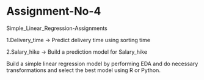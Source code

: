 # Assignment-No-4
Simple_Linear_Regression-Assignments

1.Delivery_time -> Predict delivery time using sorting time

2.Salary_hike -> Build a prediction model for Salary_hike

Build a simple linear regression model by performing EDA and do necessary transformations and select the best model using R or Python.
